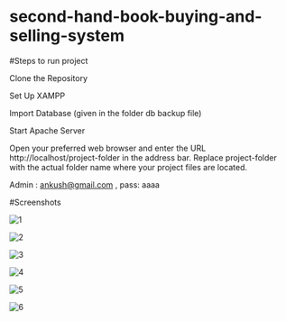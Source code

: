 
# second-hand-book-buying-and-selling-system

#Steps to run project 



Clone the Repository

Set Up XAMPP

Import Database (given in the folder db backup file)

Start Apache Server

Open your preferred web browser and enter the URL http://localhost/project-folder in the address bar. Replace project-folder with the actual folder name where your project files are located.

Admin : ankush@gmail.com , pass: aaaa

#Screenshots

![1](https://github.com/AnkushKalsotra/second-hand-book-trading-system/assets/113135254/b5c39a67-2aa4-4fbe-9e67-1ad382b01c73)

![2](https://github.com/AnkushKalsotra/second-hand-book-trading-system/assets/113135254/3bab3eae-cb32-403e-8001-1dff628a3f56)

![3](https://github.com/AnkushKalsotra/second-hand-book-trading-system/assets/113135254/88c5df88-a2b1-410d-9bf4-26c8d33b89e2)

![4](https://github.com/AnkushKalsotra/second-hand-book-trading-system/assets/113135254/782e60a0-8d26-498c-a975-bf09330a3d07)

![5](https://github.com/AnkushKalsotra/second-hand-book-trading-system/assets/113135254/57dfbfe3-89b0-4f9f-9839-8c9ae05e90df)

![6](https://github.com/AnkushKalsotra/second-hand-book-trading-system/assets/113135254/0705d8fe-6735-4969-a358-430727a38eff)


